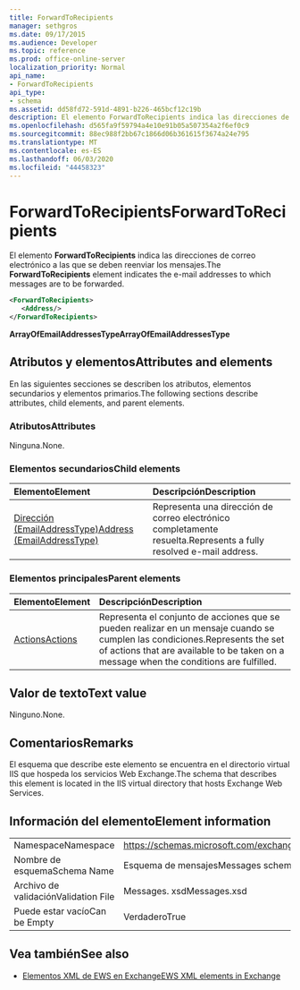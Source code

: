 ```yaml
---
title: ForwardToRecipients
manager: sethgros
ms.date: 09/17/2015
ms.audience: Developer
ms.topic: reference
ms.prod: office-online-server
localization_priority: Normal
api_name:
- ForwardToRecipients
api_type:
- schema
ms.assetid: dd58fd72-591d-4891-b226-465bcf12c19b
description: El elemento ForwardToRecipients indica las direcciones de correo electrónico a las que se deben reenviar los mensajes.
ms.openlocfilehash: d565fa9f59794a4e10e91b05a507354a2f6ef0c9
ms.sourcegitcommit: 88ec988f2bb67c1866d06b361615f3674a24e795
ms.translationtype: MT
ms.contentlocale: es-ES
ms.lasthandoff: 06/03/2020
ms.locfileid: "44458323"
---
```

# <a name="forwardtorecipients"></a><span data-ttu-id="72dab-103">ForwardToRecipients</span><span class="sxs-lookup"><span data-stu-id="72dab-103">ForwardToRecipients</span></span>

<span data-ttu-id="72dab-104">El elemento **ForwardToRecipients** indica las direcciones de correo electrónico a las que se deben reenviar los mensajes.</span><span class="sxs-lookup"><span data-stu-id="72dab-104">The **ForwardToRecipients** element indicates the e-mail addresses to which messages are to be forwarded.</span></span> 
  
```XML
<ForwardToRecipients>
   <Address/>
</ForwardToRecipients>
```

 <span data-ttu-id="72dab-105">**ArrayOfEmailAddressesType**</span><span class="sxs-lookup"><span data-stu-id="72dab-105">**ArrayOfEmailAddressesType**</span></span>
## <a name="attributes-and-elements"></a><span data-ttu-id="72dab-106">Atributos y elementos</span><span class="sxs-lookup"><span data-stu-id="72dab-106">Attributes and elements</span></span>

<span data-ttu-id="72dab-107">En las siguientes secciones se describen los atributos, elementos secundarios y elementos primarios.</span><span class="sxs-lookup"><span data-stu-id="72dab-107">The following sections describe attributes, child elements, and parent elements.</span></span>
  
### <a name="attributes"></a><span data-ttu-id="72dab-108">Atributos</span><span class="sxs-lookup"><span data-stu-id="72dab-108">Attributes</span></span>

<span data-ttu-id="72dab-109">Ninguna.</span><span class="sxs-lookup"><span data-stu-id="72dab-109">None.</span></span>
  
### <a name="child-elements"></a><span data-ttu-id="72dab-110">Elementos secundarios</span><span class="sxs-lookup"><span data-stu-id="72dab-110">Child elements</span></span>

|<span data-ttu-id="72dab-111">**Elemento**</span><span class="sxs-lookup"><span data-stu-id="72dab-111">**Element**</span></span>|<span data-ttu-id="72dab-112">**Descripción**</span><span class="sxs-lookup"><span data-stu-id="72dab-112">**Description**</span></span>|
|:-----|:-----|
|[<span data-ttu-id="72dab-113">Dirección (EmailAddressType)</span><span class="sxs-lookup"><span data-stu-id="72dab-113">Address (EmailAddressType)</span></span>](address-emailaddresstype.md) <br/> |<span data-ttu-id="72dab-114">Representa una dirección de correo electrónico completamente resuelta.</span><span class="sxs-lookup"><span data-stu-id="72dab-114">Represents a fully resolved e-mail address.</span></span>  <br/> |
   
### <a name="parent-elements"></a><span data-ttu-id="72dab-115">Elementos principales</span><span class="sxs-lookup"><span data-stu-id="72dab-115">Parent elements</span></span>

|<span data-ttu-id="72dab-116">**Elemento**</span><span class="sxs-lookup"><span data-stu-id="72dab-116">**Element**</span></span>|<span data-ttu-id="72dab-117">**Descripción**</span><span class="sxs-lookup"><span data-stu-id="72dab-117">**Description**</span></span>|
|:-----|:-----|
|[<span data-ttu-id="72dab-118">Actions</span><span class="sxs-lookup"><span data-stu-id="72dab-118">Actions</span></span>](actions.md) <br/> |<span data-ttu-id="72dab-119">Representa el conjunto de acciones que se pueden realizar en un mensaje cuando se cumplen las condiciones.</span><span class="sxs-lookup"><span data-stu-id="72dab-119">Represents the set of actions that are available to be taken on a message when the conditions are fulfilled.</span></span>  <br/> |
   
## <a name="text-value"></a><span data-ttu-id="72dab-120">Valor de texto</span><span class="sxs-lookup"><span data-stu-id="72dab-120">Text value</span></span>

<span data-ttu-id="72dab-121">Ninguno.</span><span class="sxs-lookup"><span data-stu-id="72dab-121">None.</span></span>
  
## <a name="remarks"></a><span data-ttu-id="72dab-122">Comentarios</span><span class="sxs-lookup"><span data-stu-id="72dab-122">Remarks</span></span>

<span data-ttu-id="72dab-123">El esquema que describe este elemento se encuentra en el directorio virtual IIS que hospeda los servicios Web Exchange.</span><span class="sxs-lookup"><span data-stu-id="72dab-123">The schema that describes this element is located in the IIS virtual directory that hosts Exchange Web Services.</span></span>
  
## <a name="element-information"></a><span data-ttu-id="72dab-124">Información del elemento</span><span class="sxs-lookup"><span data-stu-id="72dab-124">Element information</span></span>

|||
|:-----|:-----|
|<span data-ttu-id="72dab-125">Namespace</span><span class="sxs-lookup"><span data-stu-id="72dab-125">Namespace</span></span>  <br/> |https://schemas.microsoft.com/exchange/services/2006/messages  <br/> |
|<span data-ttu-id="72dab-126">Nombre de esquema</span><span class="sxs-lookup"><span data-stu-id="72dab-126">Schema Name</span></span>  <br/> |<span data-ttu-id="72dab-127">Esquema de mensajes</span><span class="sxs-lookup"><span data-stu-id="72dab-127">Messages schema</span></span>  <br/> |
|<span data-ttu-id="72dab-128">Archivo de validación</span><span class="sxs-lookup"><span data-stu-id="72dab-128">Validation File</span></span>  <br/> |<span data-ttu-id="72dab-129">Messages. xsd</span><span class="sxs-lookup"><span data-stu-id="72dab-129">Messages.xsd</span></span>  <br/> |
|<span data-ttu-id="72dab-130">Puede estar vacío</span><span class="sxs-lookup"><span data-stu-id="72dab-130">Can be Empty</span></span>  <br/> |<span data-ttu-id="72dab-131">Verdadero</span><span class="sxs-lookup"><span data-stu-id="72dab-131">True</span></span>  <br/> |
   
## <a name="see-also"></a><span data-ttu-id="72dab-132">Vea también</span><span class="sxs-lookup"><span data-stu-id="72dab-132">See also</span></span>



- [<span data-ttu-id="72dab-133">Elementos XML de EWS en Exchange</span><span class="sxs-lookup"><span data-stu-id="72dab-133">EWS XML elements in Exchange</span></span>](ews-xml-elements-in-exchange.md)

